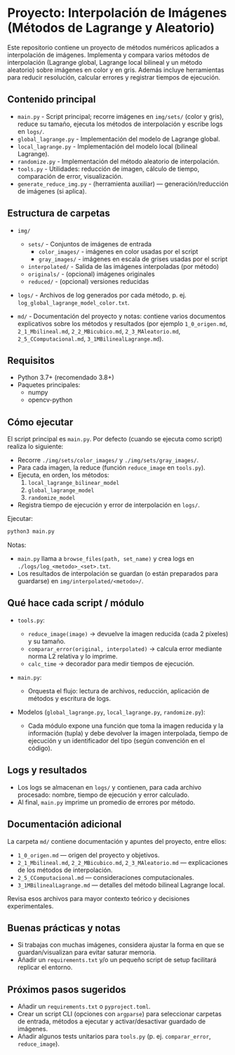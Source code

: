 # Proyecto: Interpolación de Imágenes (Métodos de Lagrange y Aleatorio)

Este repositorio contiene un proyecto de métodos numéricos aplicados a interpolación de imágenes. Implementa y compara varios métodos de interpolación (Lagrange global, Lagrange local bilineal y un método aleatorio) sobre imágenes en color y en gris. Además incluye herramientas para reducir resolución, calcular errores y registrar tiempos de ejecución.

## Contenido principal

- `main.py` - Script principal; recorre imágenes en `img/sets/` (color y gris), reduce su tamaño, ejecuta los métodos de interpolación y escribe logs en `logs/`.
- `global_lagrange.py` - Implementación del modelo de Lagrange global.
- `local_lagrange.py` - Implementación del modelo local (bilineal Lagrange).
- `randomize.py` - Implementación del método aleatorio de interpolación.
- `tools.py` - Utilidades: reducción de imagen, cálculo de tiempo, comparación de error, visualización.
- `generate_reduce_img.py` - (herramienta auxiliar) — generación/reducción de imágenes (si aplica).

## Estructura de carpetas

- `img/`
  - `sets/` - Conjuntos de imágenes de entrada
    - `color_images/` - imágenes en color usadas por el script
    - `gray_images/` - imágenes en escala de grises usadas por el script
  - `interpolated/` - Salida de las imágenes interpoladas (por método)
  - `originals/` - (opcional) imágenes originales
  - `reduced/` - (opcional) versiones reducidas

- `logs/` - Archivos de log generados por cada método, p. ej. `log_global_lagrange_model_color.txt`.
- `md/` - Documentación del proyecto y notas: contiene varios documentos explicativos sobre los métodos y resultados (por ejemplo `1_0_origen.md`, `2_1_Mbilineal.md`, `2_2_MBicubico.md`, `2_3_MAleatorio.md`, `2_5_CComputacional.md`, `3_1MBilinealLagrange.md`).

## Requisitos

- Python 3.7+ (recomendado 3.8+)
- Paquetes principales:
  - numpy
  - opencv-python


## Cómo ejecutar

El script principal es `main.py`. Por defecto (cuando se ejecuta como script) realiza lo siguiente:

- Recorre `./img/sets/color_images/` y `./img/sets/gray_images/`.
- Para cada imagen, la reduce (función `reduce_image` en `tools.py`).
- Ejecuta, en orden, los métodos:
  1. `local_lagrange_bilinear_model`
  2. `global_lagrange_model`
  3. `randomize_model`
- Registra tiempo de ejecución y error de interpolación en `logs/`.

Ejecutar:

```bash
python3 main.py
```

Notas:
- `main.py` llama a `browse_files(path, set_name)` y crea logs en `./logs/log_<metodo>_<set>.txt`.
- Los resultados de interpolación se guardan (o están preparados para guardarse) en `img/interpolated/<metodo>/`.

## Qué hace cada script / módulo

- `tools.py`:
  - `reduce_image(image)` -> devuelve la imagen reducida (cada 2 píxeles) y su tamaño.
  - `comparar_error(original, interpolated)` -> calcula error mediante norma L2 relativa y lo imprime.
  - `calc_time` -> decorador para medir tiempos de ejecución.

- `main.py`:
  - Orquesta el flujo: lectura de archivos, reducción, aplicación de métodos y escritura de logs.

- Modelos (`global_lagrange.py`, `local_lagrange.py`, `randomize.py`):
  - Cada módulo expone una función que toma la imagen reducida y la información (tupla) y debe devolver la imagen interpolada, tiempo de ejecución y un identificador del tipo (según convención en el código).

## Logs y resultados

- Los logs se almacenan en `logs/` y contienen, para cada archivo procesado: nombre, tiempo de ejecución y error calculado.
- Al final, `main.py` imprime un promedio de errores por método.

## Documentación adicional

La carpeta `md/` contiene documentación y apuntes del proyecto, entre ellos:

- `1_0_origen.md` — origen del proyecto y objetivos.
- `2_1_Mbilineal.md`, `2_2_MBicubico.md`, `2_3_MAleatorio.md` — explicaciones de los métodos de interpolación.
- `2_5_CComputacional.md` — consideraciones computacionales.
- `3_1MBilinealLagrange.md` — detalles del método bilineal Lagrange local.

Revisa esos archivos para mayor contexto teórico y decisiones experimentales.

## Buenas prácticas y notas

- Si trabajas con muchas imágenes, considera ajustar la forma en que se guardan/visualizan para evitar saturar memoria.
- Añadir un `requirements.txt` y/o un pequeño script de setup facilitará replicar el entorno.

## Próximos pasos sugeridos

- Añadir un `requirements.txt` o `pyproject.toml`.
- Crear un script CLI (opciones con `argparse`) para seleccionar carpetas de entrada, métodos a ejecutar y activar/desactivar guardado de imágenes.
- Añadir algunos tests unitarios para `tools.py` (p. ej. `comparar_error`, `reduce_image`).


